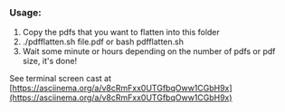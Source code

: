 ### Usage: 
1. Copy the pdfs that you want to flatten into this folder
2. ./pdfflatten.sh file.pdf or bash pdfflatten.sh
3. Wait some minute or hours depending on the number of pdfs or pdf size, it's done!

See terminal screen cast at [https://asciinema.org/a/v8cRmFxx0UTGfbqOww1CGbH9x](https://asciinema.org/a/v8cRmFxx0UTGfbqOww1CGbH9x)
